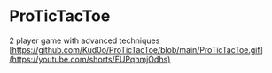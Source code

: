 # ProTicTacToe
2 player game with advanced techniques
[https://github.com/Kud0o/ProTicTacToe/blob/main/ProTicTacToe.gif](https://youtube.com/shorts/EUPqhmjOdhs)

